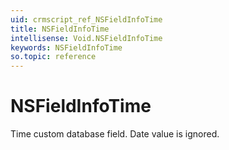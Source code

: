 ```yaml
---
uid: crmscript_ref_NSFieldInfoTime
title: NSFieldInfoTime
intellisense: Void.NSFieldInfoTime
keywords: NSFieldInfoTime
so.topic: reference
---
```


# NSFieldInfoTime

Time custom database field. Date value is ignored.
